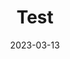 ---
title: Test
date: 2023-03-13
description: ....
categories:
  - Daily
  - HTML
image: https://s1.ax1x.com/2023/03/12/ppM1bX4.jpg # 默认背景
---